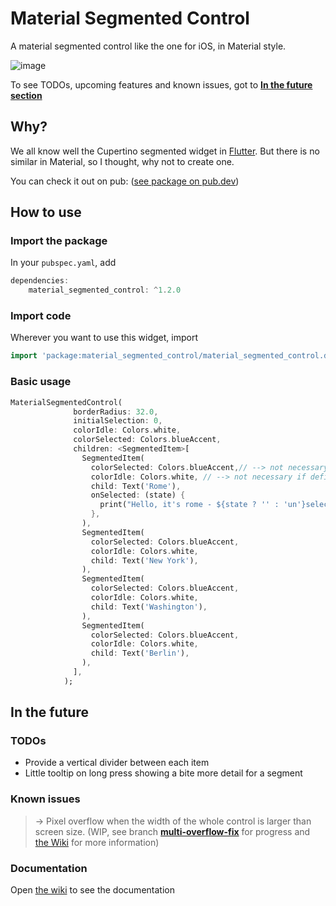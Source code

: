 # Material Segmented Control

A material segmented control like the one for iOS, in Material style.

![image](https://github.com/beagle-barks/material_segmented_control/blob/master/images/msc_110.jpg "Preview")

To see TODOs, upcoming features and known issues, got to **[In the future section](https://github.com/beagle-barks/material_segmented_control#in-the-future)**


## Why?

We all know well the Cupertino segmented widget in [Flutter](https://flutter.dev).
But there is no similar in Material, so I thought, why not to create one.

You can check it out on pub:
([see package on pub.dev](http://pub.dartlang.org/packages/material_segmented_control))


## How to use


### Import the package

In your `pubspec.yaml`, add

```dart
dependencies: 
    material_segmented_control: ^1.2.0
```


### Import code

Wherever you want to use this widget, import

```dart
import 'package:material_segmented_control/material_segmented_control.dart';
```


### Basic usage

```dart
MaterialSegmentedControl(
              borderRadius: 32.0,
              initialSelection: 0,
              colorIdle: Colors.white,
              colorSelected: Colors.blueAccent,
              children: <SegmentedItem>[
                SegmentedItem(
                  colorSelected: Colors.blueAccent,// --> not necessary if defined in parent widget!
                  colorIdle: Colors.white, // --> not necessary if defined in parent widget!
                  child: Text('Rome'),
                  onSelected: (state) {
                    print("Hello, it's rome - ${state ? '' : 'un'}selected");
                  },
                ),
                SegmentedItem(
                  colorSelected: Colors.blueAccent,
                  colorIdle: Colors.white,
                  child: Text('New York'),
                ),
                SegmentedItem(
                  colorSelected: Colors.blueAccent,
                  colorIdle: Colors.white,
                  child: Text('Washington'),
                ),
                SegmentedItem(
                  colorSelected: Colors.blueAccent,
                  colorIdle: Colors.white,
                  child: Text('Berlin'),
                ),
              ],
            );
```


## In the future

### TODOs

* Provide a vertical divider between each item
* Little tooltip on long press showing a bite more detail for a segment

### Known issues

> -> Pixel overflow when the width of the whole control is larger than screen size. (WIP, see branch **[multi-overflow-fix](https://github.com/beagle-barks/material_segmented_control/tree/multi-overflow-fix)** for progress and [the Wiki](https://github.com/beagle-barks/material_segmented_control/wiki/Help) for more information)


### Documentation

Open [the wiki](https://github.com/beagle-barks/material_segmented_control/wiki) to see the documentation
